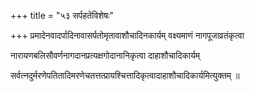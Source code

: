 +++
title = "५३ सर्पहतेविशेषः"

+++
प्रमादेनवादर्पादिनावासर्पतोमृतावाशौचादिनकार्यम् वक्ष्यमाणं नागपूजाव्रतंकृत्वा

नारायणबलिसौवर्णनागदानप्रत्यक्षगोदानानिकृत्वा दाहाशौचादिकार्यम्

सर्वत्नदुर्मरणेपतितादिमरणेचतत्तत्प्रायश्चित्तादिकृत्वादाहाशौचादिकार्यमित्युक्तम् ॥
